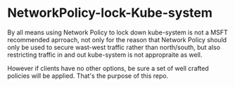 # NetworkPolicy-lock-Kube-system

By all means using Network Policy to lock down kube-system is not a MSFT recommended aprroach, not only for the reason that Network Policy should only be used to secure wast-west traffic rather than north/south, but also restricting traffic in and out kube-system is not appropraite as well. 

However if clients have no other options, be sure a set of well crafted policies will be applied. That's the purpose of this repo.
